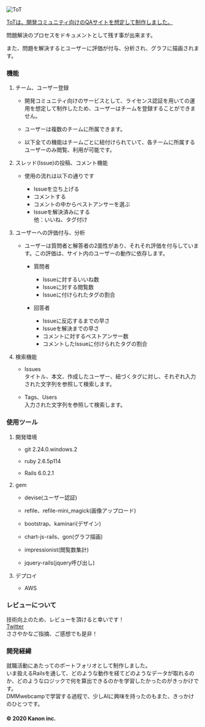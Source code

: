 ![ToT](http://tot.monster/assets/logo-white-2cb3a3a3549a9b88f45a8e94b4a7f85187229441a37952eb519798352236935c.png)

[ToTは、開発コミュニティ向けのQAサイトを想定して制作しました。](http://tot.monster/)

問題解決のプロセスをドキュメントとして残す事が出来ます。

また、問題を解決するとユーザーに評価が付与、分析され、グラフに描画されます。

### 機能

1. チーム、ユーザー登録

    * 開発コミュニティ向けのサービスとして、ライセンス認証を用いての運用を想定して制作したため、ユーザーはチームを登録することができません。

    * ユーザーは複数のチームに所属できます。

    * 以下全ての機能はチームごとに紐付けられていて、各チームに所属するユーザーのみ閲覧、利用が可能です。

2. スレッド(Issue)の投稿、コメント機能

    * 使用の流れは以下の通りです

      * Issueを立ち上げる  
      * コメントする  
      * コメントの中からベストアンサーを選ぶ  
      * Issueを解決済みにする  
        他：いいね、タグ付け

3. ユーザーへの評価付与、分析

    * ユーザーは質問者と解答者の2面性があり、それそれ評価を付与しています。この評価は、サイト内のユーザーの動作に依存します。

      * 質問者  
        * Issueに対するいいね数  
        * Issueに対する閲覧数  
        * Issueに付けられたタグの割合

      * 回答者  
        * Issueに反応するまでの早さ  
        * Issueを解決までの早さ  
        * コメントに対するベストアンサー数  
        * コメントしたIssueに付けられたタグの割合

4. 検索機能
    * Issues  
      タイトル、本文、作成したユーザー、紐づくタグに対し、それぞれ入力された文字列を参照して検索します。

    * Tags、Users  
      入力された文字列を参照して検索します。

### 使用ツール

1. 開発環境

    * git 2.24.0.windows.2

    * ruby 2.6.5p114

    * Rails 6.0.2.1

2. gem

    * devise(ユーザー認証)

    * refile、refile-mini_magick(画像アップロード)

    * bootstrap、kaminari(デザイン)

    * chart-js-rails、gon(グラフ描画)

    * impressionist(閲覧数集計)

    * jquery-rails(jquery呼び出し)

3. デプロイ

    * AWS

### レビューについて

技術向上のため、レビューを頂けると幸いです！  
[Twitter](https://twitter.com/kanon25807)  
ささやかなご指摘、ご感想でも是非！

### 開発経緯
就職活動にあたってのポートフォリオとして制作しました。  
いま扱えるRailsを通して、どのような動作を経てどのようなデータが取れるのか、どのようなロジックで何を算出できるのかを学習したかったのがきっかけです。  
DMMwebcampで学習する過程で、少しAIに興味を持ったのもまた、きっかけのひとつです。

#### © 2020 Kanon inc.